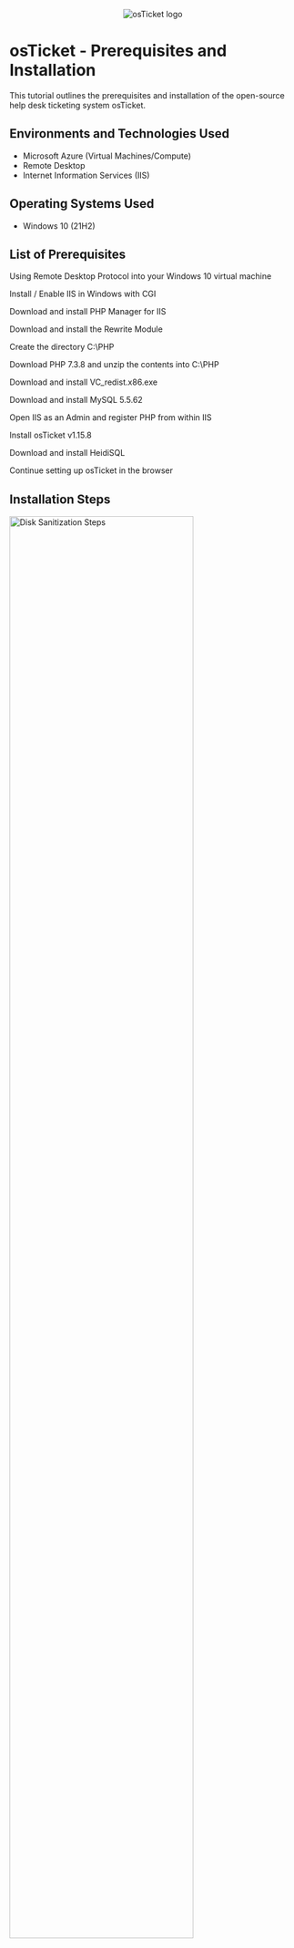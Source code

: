 <p align="center">
<img src="https://i.imgur.com/Clzj7Xs.png" alt="osTicket logo"/>
</p>

<h1>osTicket - Prerequisites and Installation</h1>
This tutorial outlines the prerequisites and installation of the open-source help desk ticketing system osTicket.<br />
<h2>Environments and Technologies Used</h2>

- Microsoft Azure (Virtual Machines/Compute)
- Remote Desktop
- Internet Information Services (IIS)

<h2>Operating Systems Used </h2>

- Windows 10</b> (21H2)

<h2>List of Prerequisites</h2>
Using Remote Desktop Protocol into your Windows 10 virtual machine

Install / Enable IIS in Windows with CGI

Download and install PHP Manager for IIS

Download and install the Rewrite Module

Create the directory C:\PHP

Download PHP 7.3.8 and unzip the contents into C:\PHP

Download and install VC_redist.x86.exe

Download and install MySQL 5.5.62

Open IIS as an Admin and register PHP from within IIS

Install osTicket v1.15.8

Download and install HeidiSQL

Continue setting up osTicket in the browser

<h2>Installation Steps</h2>

<p>
<img src="https://i.imgur.com/WyOPOZR.png" height="80%" width="80%" alt="Disk Sanitization Steps"/>
</p>
<p>
After you've created your resoure group and virtual machine inside azure, the first thing you want to do is enable CGI. Open up programs in start menu then select turn on/off windowns program. World Wide Web Services -> Application Development Features -> [X] CGI
</p>
<br />

<p>
<img src="https://i.imgur.com/XU3466e.png" height="80%" width="80%" alt="Disk Sanitization Steps"/>
</p>
<p>

</p>
<br />

<p>
<img src=https://i.imgur.com/F6cHmGF.png"" height="80%" width="80%" alt="Disk Sanitization Steps"/>
<p>
The next steps after you've enabled CGI is to download and install PHP manager in IIS and the URL rewrite. Follwing this create a seperate folder by going to c: and creating a folder named "php" that we'll use later. Once this is completed we want to download PHP, once that done we want to extract the PHP files to our PHP folder that we created earlier.
</p>
<p>
<img src="https://i.imgur.com/H8cVyOg.png" height="80%" width="80%" alt="Disk Sanitization Steps"/>

</p>
<p>
<img src="https://i.imgur.com/es3Yv1t.png" height="80%" width="80%" alt="Disk Sanitization Steps"/>
</p>
<p>
<img src="https://i.imgur.com/WSNyciO.png" height="80%" width="80%" alt="Disk Sanitization Steps"/>
</p>
After everything is installed the next step is to open IIS and monitor it. We need to register PHP to do so as IIS is open, we'll select PHP maanger, hit enable PHP,after this is down we're going to browse our PHP folder that we created earlier. Open the file and select "php-cgi". After that select ok and PHP is registered. Once that's finish I recommend restarting IIS.
<p>
<img src="https://i.imgur.com/GyEfPb8.png" height="80%" width="80%" alt="Disk Sanitization Steps"/> 
</p>
Next we want to download the following files "VC redirect, MySQL, OSTicket". We're going to install the VC redirect once that's completed we need to install MySQL.After that's installed we're going to created a password for it. OS Ticket is next on our docket list to download. Now that's downloaded we're going extract our osticket into our www.root folder. Click on the osticket folder, then select the upload folder and drag it to our www.root folder. Rename the upload folder to OSTicket.
<p>
<img src="https://i.imgur.com/r5WRmLZ.png" height="80%" width="80%" alt="Disk Sanitization Steps"/> 
<img src="https://i.imgur.com/LA466mm.png" height="80%" width="80%" alt="Disk Sanitization Steps"/> 
</p>
<p>
<img src="https://i.imgur.com/5ujcuhI.png" height="80%" width="80%" alt="Disk Sanitization Steps"/> 
</p>
Now that OSTicket is installed we want to open it inside IIS. Open IIS back up hit sites then osTicket on the right side select the "browse 80" and OS ticket should open. Now that it's open we need to enable some programs that are off inside of osticket. We're going to enable the following "php_imap.dll, php_intl.dll php_opcache.dll" Once that's done we want to rename our osticket sample file to osticket-config.


<p>
<img src="https://i.imgur.com/izpL54n.png" height="80%" width="80%" alt="Disk Sanitization Steps"/>
</p>
<p>
<img src=" https://i.imgur.com/YguEy9R.png" height="80%" width="80%" alt="Disk Sanitization Steps"/> 
</p>
<p>
<img src="https://i.imgur.com/bs6sRUD.png" height="80%" width="80%" alt="Disk Sanitization Steps"/>
<img src="https://i.imgur.com/MJKzf9Y.png"height="80%" width="80%" alt="Disk Sanitization Steps"/>


For the next steps right click on the osticket-config file and hit propteries. We want to enable anyone to edit the file. Select secruity then advance and disable all inheritance. Next hit add and hit add properties. Type in "everyone" in the section hit apply then ok and now everyone can edit! 

Download HediSQL and now that it's downloaded we're going to create a database. Create a new session and the user name is "root" and make a password. Connect the session then make a database called "os ticket".

Finish up setting osTicket now that we have a database. Inside osTicket set up put in "osTicket" which we created from Hedi, use the user name "root" and then enter in whatever password you used. Select continue and now you've succesfully made OSTicket!

Congrats!!! 
